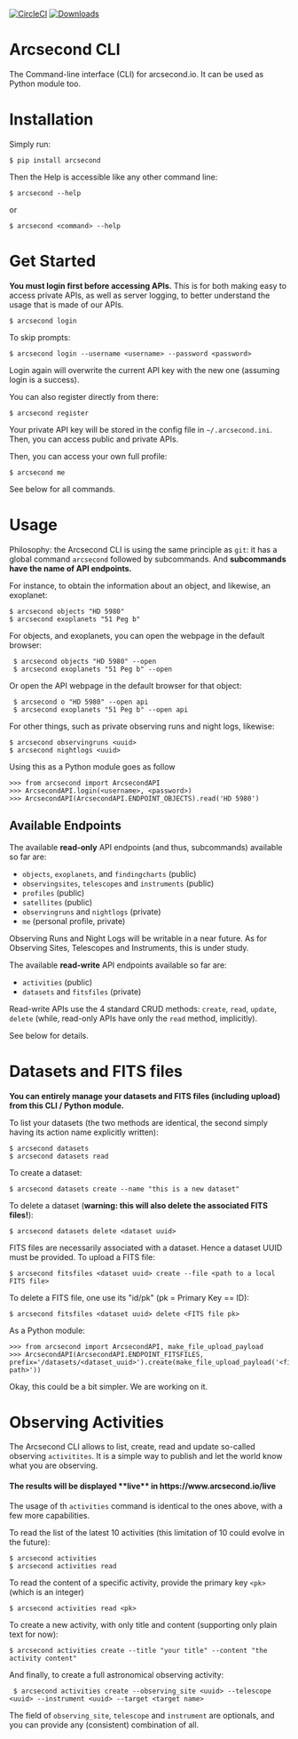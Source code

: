 [![CircleCI](https://circleci.com/gh/arcsecond-io/cli.svg?style=svg)](https://circleci.com/gh/arcsecond-io/cli) [![Downloads](http://pepy.tech/badge/arcsecond)](http://pepy.tech/project/arcsecond)

# Arcsecond CLI

The Command-line interface (CLI) for arcsecond.io. It can be used as Python module too.


# Installation

Simply run:

    $ pip install arcsecond

Then the Help is accessible like any other command line:

    $ arcsecond --help

or 

    $ arcsecond <command> --help
    
    
# Get Started 
    
**You must login first before accessing APIs.** This is for both making easy to access private APIs, as well as server
logging, to better understand the usage that is made of our APIs. 

    $ arcsecond login 
    
To skip prompts:

    $ arcsecond login --username <username> --password <password>

Login again will overwrite the current API key with the new one (assuming login is a success).

You can also register directly from there:

    $ arcsecond register 

Your private API key will be stored in the config file in `~/.arcsecond.ini`. Then, you can access public and private APIs. 

Then, you can access your own full profile:

    $ arcsecond me

See below for all commands.

# Usage

Philosophy: the Arcsecond CLI is using the same principle as `git`: it has a global
command `arcsecond` followed by subcommands. And **subcommands have the name of API endpoints.**

For instance, to obtain the information about an object, and likewise, an exoplanet:

    $ arcsecond objects "HD 5980"
    $ arcsecond exoplanets "51 Peg b"
         
For objects, and exoplanets, you can open the webpage in the default browser:     

     $ arcsecond objects "HD 5980" --open
     $ arcsecond exoplanets "51 Peg b" --open

Or open the API webpage in the default browser for that object:     

     $ arcsecond o "HD 5980" --open api
     $ arcsecond exoplanets "51 Peg b" --open api
    
For other things, such as private observing runs and night logs, likewise:

    $ arcsecond observingruns <uuid>
    $ arcsecond nightlogs <uuid>    

Using this as a Python module goes as follow

    >>> from arcsecond import ArcsecondAPI
    >>> ArcsecondAPI.login(<username>, <password>)
    >>> ArcsecondAPI(ArcsecondAPI.ENDPOINT_OBJECTS).read('HD 5980')

## Available Endpoints

The available **read-only** API endpoints (and thus, subcommands) available so far are: 
* `objects`, `exoplanets`, and `findingcharts` (public)
* `observingsites`, `telescopes` and `instruments` (public)
* `profiles` (public)
* `satellites` (public)
* `observingruns` and `nightlogs` (private)
* `me` (personal profile, private)

Observing Runs and Night Logs will be writable in a near future. As for Observing Sites, Telescopes
and Instruments, this is under study.

The available **read-write** API endpoints available so far are: 
* `activities` (public)
* `datasets` and `fitsfiles` (private)

Read-write APIs use the 4 standard CRUD methods: `create`, `read`, `update`, `delete` (while, read-only APIs
have only the `read` method, implicitly).

See below for details.

# Datasets and FITS files

**You can entirely manage your datasets and FITS files (including upload) from this CLI / Python module.**

To list your datasets (the two methods are identical, the second simply having its action name explicitly written):

    $ arcsecond datasets
    $ arcsecond datasets read
    
To create a dataset:

    $ arcsecond datasets create --name "this is a new dataset"

To delete a dataset (**warning: this will also delete the associated FITS files!**):

    $ arcsecond datasets delete <dataset uuid>
    
FITS files are necessarily associated with a dataset. Hence a dataset UUID must be provided.
To upload a FITS file:

    $ arcsecond fitsfiles <dataset uuid> create --file <path to a local FITS file>
    
To delete a FITS file, one use its "id/pk" (pk = Primary Key == ID):

    $ arcsecond fitsfiles <dataset uuid> delete <FITS file pk>
    
As a Python module:

    >>> from arcsecond import ArcsecondAPI, make_file_upload_payload
    >>> ArcsecondAPI(ArcsecondAPI.ENDPOINT_FITSFILES, prefix='/datasets/<dataset_uuid>').create(make_file_upload_payload('<file path>'))    

Okay, this could be a bit simpler. We are working on it.

# Observing Activities

The Arcsecond CLI allows to list, create, read and update so-called observing `activitites`. It is a simple way to publish and let the world know what you are observing.

<h4>The results will be displayed **live** in https://www.arcsecond.io/live</h4>

The usage of th `activities` command is identical to the ones above, with a few more capabilities.

To read the list of the latest 10 activities (this limitation of 10 could evolve in the future):

    $ arcsecond activities 
    $ arcsecond activities read

To read the content of a specific activity, provide the primary key `<pk>` (which is an integer) 

    $ arcsecond activities read <pk> 

To create a new activity, with only title and content (supporting only plain text for now): 

    $ arcsecond activities create --title "your title" --content "the activity content"
    
And finally, to create a full astronomical observing activity:
     
     $ arcsecond activities create --observing_site <uuid> --telescope <uuid> --instrument <uuid> --target <target name>
     
The field of `observing_site`, `telescope` and `instrument` are optionals, and you can provide any (consistent) combination of all.
